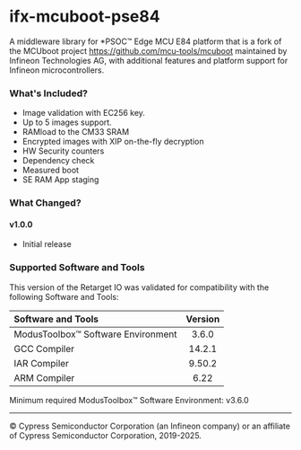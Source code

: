 # ifx-mcuboot-pse84

A middleware library for *PSOC&trade; Edge MCU E84 platform that is a fork of the MCUboot project https://github.com/mcu-tools/mcuboot
maintained by Infineon Technologies AG, with additional features and
platform support for Infineon microcontrollers.

### What's Included?
* Image validation with EC256 key.
* Up to 5 images support.
* RAMload to the CM33 SRAM
* Encrypted images with XIP on-the-fly decryption
* HW Security counters
* Dependency check
* Measured boot
* SE RAM App staging


### What Changed?
#### v1.0.0
* Initial release

### Supported Software and Tools
This version of the Retarget IO was validated for compatibility with the following Software and Tools:

| Software and Tools                        | Version |
| :---                                      | :----:  |
| ModusToolbox™ Software Environment        | 3.6.0   |
| GCC Compiler                              | 14.2.1  |
| IAR Compiler                              | 9.50.2  |
| ARM Compiler                              | 6.22    |

Minimum required ModusToolbox™ Software Environment: v3.6.0


---
© Cypress Semiconductor Corporation (an Infineon company) or an affiliate of Cypress Semiconductor Corporation, 2019-2025.
